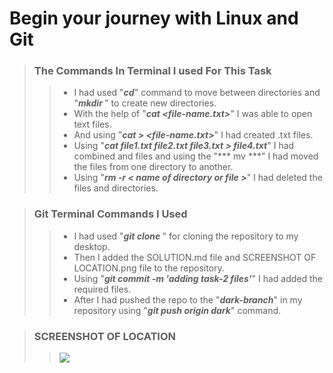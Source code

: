 # Begin your journey with Linux and Git
> ### The Commands In Terminal I used For This Task
>
>> - I had used "***cd***" command to move between directories     and "***mkdir <directory-name>***" to create new directories.
>> - With the help of "***cat <file-name.txt>***" I was able to open text files.
>> - And using "***cat > <file-name.txt>***" I had created .txt files.
>> - Using "***cat file1.txt file2.txt file3.txt > file4.txt***" I had combined and files and using the "*** mv <path of directory the file is in> <path of the directory the file should br moved> ***" I had moved the files from one directory to another.
>> - Using "***rm -r < name of directory or file >***" I had deleted the files and directories.

> ### Git Terminal Commands I Used
>
>> - I had used "***git clone <link of the repo>***" for cloning the repository to my desktop.
>> - Then I added the SOLUTION.md file and SCREENSHOT OF LOCATION.png file to the repository.
>> - Using "***git commit -m 'adding task-2 files'***" I had added the required files.
>> - After I had pushed the repo to the "***dark-branch***" in my repository using "***git push origin dark***" command.

> ### SCREENSHOT OF LOCATION
>
>> ![](SCREENSHOT%20OF%20LOCATION.png)
